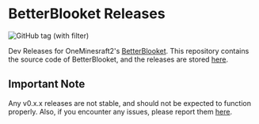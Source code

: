 # BetterBlooket Releases
![GitHub tag (with filter)](https://img.shields.io/github/v/tag/SorkoPiko/BetterBlooket-Releases?label=latest%20release&color=%23018f01)

Dev Releases for OneMinesraft2's [BetterBlooket](https://github.com/Minesraft2/BetterBlooket).
This repository contains the source code of BetterBlooket, and the releases are stored [here](https://github.com/SorkoPiko/BetterBlooket-Releases/releases).
## Important Note
Any v0.x.x releases are not stable, and should not be expected to function properly.
Also, if you encounter any issues, please report them [here](https://github.com/Minesraft2/BetterBlooket/issues).
